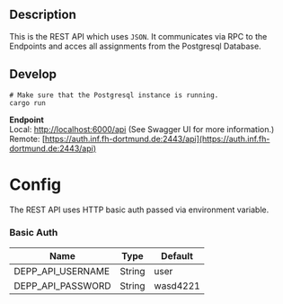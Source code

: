 ## Description

This is the REST API which uses `JSON`. It communicates via RPC to the Endpoints and acces all assignments from the Postgresql Database.

## Develop

```
# Make sure that the Postgresql instance is running.
cargo run
```

**Endpoint**  
Local:
[http://localhost:6000/api](http://localhost:6000/api) (See Swagger UI for more information.)  
Remote:
[https://auth.inf.fh-dortmund.de:2443/api](https://auth.inf.fh-dortmund.de:2443/api)

# Config

The REST API uses HTTP basic auth passed via environment variable.

### Basic Auth

| Name              | Type   | Default  |
| ----------------- | ------ | -------- |
| DEPP_API_USERNAME | String | user     |
| DEPP_API_PASSWORD | String | wasd4221 |
